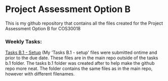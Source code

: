 # Project Assessment Option B
This is my github repository that contains all the files created for the Project Assessment Option B for COS30018

### Weekly Tasks:
[Tasks B.1 - Setup](https://github.com/gitconzo/COS30018-Option-B-Project-Assessment/tree/main/Tasks%20B.1%20-%20Setup)
(My 'Tasks B.1 - setup' files were submitted ontime and prior to the due date. These files are in the main repo outside of the tasks b.1 folder. The tasks b.1 folder was created after to help make the github repo more neat. The folder contains the same files as in the main repo, however with different filenames. 
